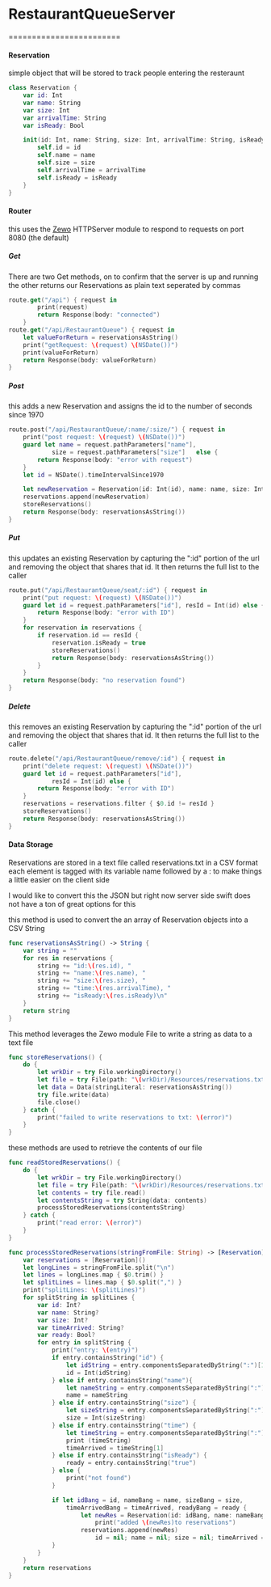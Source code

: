 # RestaurantQueueServer
========================
#### Reservation
simple object that will be stored to track people entering the resteraunt
``` swift
class Reservation {
	var id: Int
	var name: String
	var size: Int
	var arrivalTime: String
	var isReady: Bool

	init(id: Int, name: String, size: Int, arrivalTime: String, isReady: Bool) {
		self.id = id
		self.name = name
		self.size = size
		self.arrivalTime = arrivalTime
		self.isReady = isReady
	}
}
```

#### Router
this uses the [Zewo](https://github.com/Zewo/Zewo) HTTPServer module to respond to requests
on port 8080 (the default)

##### Get
There are two Get methods, on to confirm that the server is up and running
the other returns our Reservations as plain text seperated by commas
``` swift 
route.get("/api") { request in 
		print(request)
		return Response(body: "connected")
	}
route.get("/api/RestaurantQueue") { request in 
	let valueForReturn = reservationsAsString()
	print("getRequest: \(request) \(NSDate())")
	print(valueForReturn)
	return Response(body: valueForReturn)
}
```

##### Post
this adds a new Reservation and assigns the id to the number of seconds
since 1970
``` swift
route.post("/api/RestaurantQueue/:name/:size/") { request in
	print("post request: \(request) \(NSDate())")
	guard let name = request.pathParameters["name"],
	       	size = request.pathParameters["size"]	else {
		return Response(body: "error with request")
	}
	let id = NSDate().timeIntervalSince1970

	let newReservation = Reservation(id: Int(id), name: name, size: Int(size)!, arrivalTime: "\(NSDate())", isReady: false)
	reservations.append(newReservation)
	storeReservations()
	return Response(body: reservationsAsString())
}
```
##### Put
this updates an existing Reservation by capturing the ":id" portion of the url
and removing the object that shares that id.  It then returns the full list
to the caller
``` swift 
route.put("/api/RestaurantQueue/seat/:id") { request in
	print("put request: \(request) \(NSDate())")
	guard let id = request.pathParameters["id"], resId = Int(id) else {
		return Response(body: "error with ID")
	}
	for reservation in reservations {
		if reservation.id == resId {
			reservation.isReady = true
			storeReservations()
			return Response(body: reservationsAsString())
		}
	}
	return Response(body: "no reservation found")
}
```

##### Delete
this removes an existing Reservation by capturing the ":id" portion of the url
and removing the object that shares that id.  It then returns the full list
to the caller
``` swift 
route.delete("/api/RestaurantQueue/remove/:id") { request in
	print("delete request: \(request) \(NSDate())")
	guard let id = request.pathParameters["id"],
       		resId = Int(id)	else {
		return Response(body: "error with ID")
	}
	reservations = reservations.filter { $0.id != resId }	
	storeReservations()
	return Response(body: reservationsAsString())
}
```

#### Data Storage
Reservations are stored in a text file called reservations.txt in a CSV format
each element is tagged with its variable name followed by a : to make things a little easier
on the client side

I would like to convert this the JSON but right now server side swift does not have a ton of 
great options for this

this method is used to convert the an array of Reservation objects into a CSV String
``` swift
func reservationsAsString() -> String {
	var string = ""
	for res in reservations {
		string += "id:\(res.id), "
		string += "name:\(res.name), "
		string += "size:\(res.size), "
		string += "time:\(res.arrivalTime), "
		string += "isReady:\(res.isReady)\n"
	}
	return string
}
```

This method leverages the Zewo module File to write a string as data to a text file
``` swift
func storeReservations() {
	do {
		let wrkDir = try File.workingDirectory()
		let file = try File(path: "\(wrkDir)/Resources/reservations.txt", mode: .ReadWrite)
		let data = Data(stringLiteral: reservationsAsString())
		try file.write(data)
		file.close()
	} catch {
		print("failed to write reservations to txt: \(error)")
	}
}
```
these methods are used to retrieve the contents of our file
``` swift
func readStoredReservations() {
	do {
		let wrkDir = try File.workingDirectory()
		let file = try File(path: "\(wrkDir)/Resources/reservations.txt", mode: .ReadWrite)
		let contents = try file.read()
		let contentsString = try String(data: contents)
		processStoredReservations(contentsString)
	} catch {
		print("read error: \(error)")
	}
}

func processStoredReservations(stringFromFile: String) -> [Reservation] {
	var reservations = [Reservation]() 
	let longLines = stringFromFile.split("\n")
	let lines = longLines.map { $0.trim() }
	let splitLines = lines.map { $0.split(",") }
	print("splitLines: \(splitLines)")
	for splitString in splitLines {
		var id: Int?
		var name: String?
		var size: Int?
		var timeArrived: String?
		var ready: Bool?
		for entry in splitString {
			print("entry: \(entry)")
			if entry.containsString("id") {
				let idString = entry.componentsSeparatedByString(":")[1]
				id = Int(idString)
			} else if entry.containsString("name"){
				let nameString = entry.componentsSeparatedByString(":")[1]
				name = nameString
			} else if entry.containsString("size") {
				let sizeString = entry.componentsSeparatedByString(":")[1]
				size = Int(sizeString)
			} else if entry.containsString("time") {
				let timeString = entry.componentsSeparatedByString(":")
				print (timeString)
				timeArrived = timeString[1]
			} else if entry.containsString("isReady") {
				ready = entry.containsString("true")
			} else {
				print("not found")
			}

			if let idBang = id, nameBang = name, sizeBang = size, 
				timeArrivedBang = timeArrived, readyBang = ready {
					let newRes = Reservation(id: idBang, name: nameBang, size: sizeBang, arrivalTime: timeArrivedBang, isReady: readyBang)
			      	 	print("added \(newRes)to reservations")
					reservations.append(newRes)
		  	    	 	id = nil; name = nil; size = nil; timeArrived = nil; ready = nil
			}	       
		}		
	}
	return reservations
}
```

